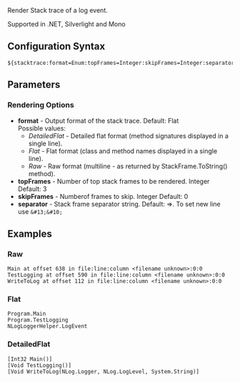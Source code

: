 Render Stack trace of a log event. 

Supported in .NET, Silverlight and Mono

## Configuration Syntax
```
${stacktrace:format=Enum:topFrames=Integer:skipFrames=Integer:separator=String}
```

## Parameters
### Rendering Options
* **format** - Output format of the stack trace. Default: Flat  
  Possible values:
  * _DetailedFlat_ - Detailed flat format (method signatures displayed in a single line).
  * _Flat_ - Flat format (class and method names displayed in a single line).
  * _Raw_ - Raw format (multiline - as returned by StackFrame.ToString() method).
* **topFrames** - Number of top stack frames to be rendered. Integer Default: 3
* **skipFrames** - Numberof frames to skip. Integer Default: 0
* **separator** - Stack frame separator string. Default: =>. To set new line use `&#13;&#10;`

## Examples

### Raw
    Main at offset 638 in file:line:column <filename unknown>:0:0  
    TestLogging at offset 590 in file:line:column <filename unknown>:0:0  
    WriteToLog at offset 112 in file:line:column <filename unknown>:0:0  

### Flat
    Program.Main  
    Program.TestLogging  
    NLogLoggerHelper.LogEvent   

### DetailedFlat
    [Int32 Main()]  
    [Void TestLogging()]  
    [Void WriteToLog(NLog.Logger, NLog.LogLevel, System.String)]   
